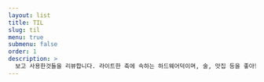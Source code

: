 ```yaml
---
layout: list
title: TIL
slug: til
menu: true
submenu: false
order: 1
description: >
  보고 사용한것들을 리뷰합니다. 라이트한 축에 속하는 하드웨어덕이며, 술, 맛집 등을 좋아합니다.
---
```

